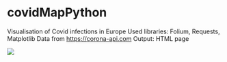 # covidMapPython

Visualisation of Covid infections in Europe
Used libraries: Folium, Requests, Matplotlib
Data from https://corona-api.com
Output: HTML page

![](output.svg)
